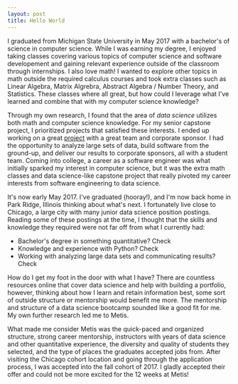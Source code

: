 ```yaml
--- 
layout: post 
title: Hello World
--- 
```


I graduated from Michigan State University in May 2017 with a bachelor's of science in computer science. While I was earning my degree, I enjoyed taking classes covering various topics of computer science and software developement and gaining relevant experience outside of the classroom through internships. I also love math! I wanted to explore other topics in math outside the required calculus courses and took extra classes such as Linear Algebra, Matrix Algrebra, Abstract Algebra / Number Theory, and Statistics. These classes where all great, but how could I leverage what I've learned and combine that with my computer science knowledge?  

Through my own research, I found that the area of *data science* utilizes both math and computer science knowledge. For my senior capstone project, I prioritized projects that satisfied these interests. I ended up working on a great [project](http://www.cse.msu.edu/~cse498/2017-01/projects/urban-science/) with a great team and corporate sponsor. I had the opportunity to analyze large sets of data, build software from the ground-up, and deliver our results to corporate sponsors, all with a student team. Coming into college, a career as a software engineer was what initially sparked my interest in computer science, but it was the extra math classes and data science-like capstone project that really pivoted my career interests from software engineering to data science.  

It's now early May 2017. I've graduated (hooray!), and I'm now back home in Park Ridge, Illinois thinking about what's next. I fortunately live close to Chicago, a large city with many junior data science position postings. Reading some of these postings at the time, I thought that the skills and knowledge they required were not far off from what I currently had:  

  * Bachelor's degree in something quantitative? <span class="red">Check</span>   
  * Knowledge and experience with Python? <span class="red">Check</span>   
  * Working with analyzing large data sets and communicating results? <span class="red">Check</span>    

How do I get my foot in the door with what I have? There are countless resources online that cover data science and help with building a portfolio, however, thinking about how I learn and retain information best, some sort of outside structure or mentorship would benefit me more. The mentorship and structure of a data science bootcamp sounded like a good fit for me. My own further research led me to Metis.

What made me consider Metis was the quick-paced and organized structure, strong career mentorship, instructors with years of data science and other quantitative experience, the diversity and quality of students they selected, and the type of places the graduates accepted jobs from. After visiting the Chicago cohort location and going through the application process, I was accepted into the fall cohort of 2017. I gladly accepted their offer and could not be more excited for the 12 weeks at Metis!     

